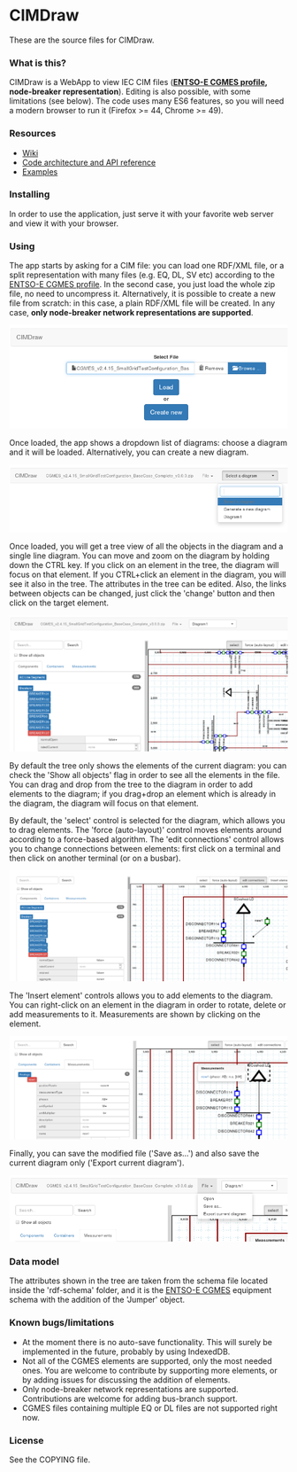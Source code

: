 # CIMDraw #

These are the source files for CIMDraw.

### What is this? ###

CIMDraw is a WebApp to view IEC CIM files (**[ENTSO-E CGMES profile](https://www.entsoe.eu/major-projects/common-information-model-cim/cim-for-grid-models-exchange/standards/Pages/default.aspx), node-breaker representation**). 
Editing is also possible, with some limitations (see below).
The code uses many ES6 features, so you will need a modern browser to run it
(Firefox >= 44, Chrome >= 49).

### Resources ###

- [Wiki](https://bitbucket.org/danielePala/cimdraw/wiki/Home)
- [Code architecture and API reference](https://bitbucket.org/danielePala/cimdraw/wiki/API.md)
- [Examples](https://bitbucket.org/danielePala/cimdraw/wiki/Examples.md)

### Installing ###

In order to use the application, just serve it with your favorite web server
and view it with your browser.

### Using ###

The app starts by asking for a CIM file: you can load one RDF/XML file,
or a split representation with many files (e.g. EQ, DL, SV etc) according to 
the [ENTSO-E CGMES profile](https://www.entsoe.eu/major-projects/common-information-model-cim/cim-for-grid-models-exchange/standards/Pages/default.aspx).
In the second case, you just load the whole zip file, no need to uncompress it.
Alternatively, it is possible to create a new file from scratch: in this case, a plain RDF/XML 
file will be created.
In any case, **only node-breaker network representations are supported**. 

![file selection](doc/01_select_file.png)

Once loaded, the app shows a dropdown list of diagrams: choose a diagram and it
will be loaded. Alternatively, you can create a new diagram.

![diagram selection](doc/02_select_diagram.png)

Once loaded, you will get a tree view of all the objects in the diagram and a single line diagram.
You can move and zoom on the diagram by holding down the CTRL key. If you click on an element in the tree, the diagram will focus on that element. If you CTRL+click an element in the diagram, you will see it also in the tree. The attributes in the tree can be edited.
Also, the links between objects can be changed, just click the 'change' button and then click on the target element.

![diagram view](doc/03_loaded_diagram.png)

By default the tree only shows the elements of the current diagram: you can check the 'Show all objects' flag in order to see all the elements in the file. You can drag and drop from the tree to the diagram in order to add elements to the diagram; if you drag+drop an element which is already in the diagram, the diagram will focus on that element.

By default, the 'select' control is selected for the diagram, which allows you to drag elements. The 'force (auto-layout)' control moves elements around according to a force-based algorithm. The 'edit connections' control allows you to change connections between elements: first click on a terminal and then click on another terminal (or on a busbar).

![edit connections between elements](doc/04_edit_connections.png)

The 'Insert element' controls allows you to add elements to the diagram.
You can right-click on an element in the diagram in order to rotate, delete 
or add measurements to it. Measurements are shown by clicking on the
element.

![measurement](doc/05_measurement.png)

Finally, you can save the modified file ('Save as...') and also save the current diagram only ('Export current diagram').

![save menu](doc/06_save.png)

### Data model ###

The attributes shown in the tree are taken from the schema file located inside the 'rdf-schema' folder, and it is the [ENTSO-E CGMES](https://www.entsoe.eu/major-projects/common-information-model-cim/cim-for-grid-models-exchange/standards/Pages/default.aspx) equipment schema with the addition of the 'Jumper' object.

### Known bugs/limitations ###

- At the moment there is no auto-save functionality. This will surely be 
implemented in the future, probably by using IndexedDB.
- Not all of the CGMES elements are supported, only the most needed ones.
You are welcome to contribute by supporting more elements, or by adding
issues for discussing the addition of elements.
- Only node-breaker network representations are supported. Contributions are welcome for adding bus-branch support.
- CGMES files containing multiple EQ or DL files are not supported right now.

### License ###

See the COPYING file.